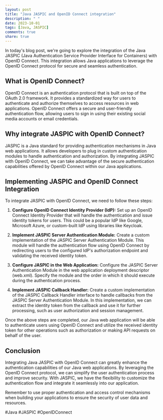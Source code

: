 ```yaml
---
layout: post
title: "Java JASPIC and OpenID Connect integration"
description: " "
date: 2023-10-01
tags: [Java, JASPIC]
comments: true
share: true
---
```


In today's blog post, we're going to explore the integration of the Java JASPIC (Java Authentication Service Provider Interface for Containers) with OpenID Connect. This integration allows Java applications to leverage the OpenID Connect protocol for secure and seamless authentication.

## What is OpenID Connect?

OpenID Connect is an authentication protocol that is built on top of the OAuth 2.0 framework. It provides a standardized way for users to authenticate and authorize themselves to access resources in web applications. OpenID Connect offers a secure and user-friendly authentication flow, allowing users to sign in using their existing social media accounts or email credentials.

## Why integrate JASPIC with OpenID Connect?

JASPIC is a Java standard for providing authentication mechanisms in Java web applications. It allows developers to plug in custom authentication modules to handle authentication and authorization. By integrating JASPIC with OpenID Connect, we can take advantage of the secure authentication capabilities offered by OpenID Connect within our Java applications.

## Implementing JASPIC and OpenID Connect Integration

To integrate JASPIC with OpenID Connect, we need to follow these steps:

1. **Configure OpenID Connect Identity Provider (IdP):** Set up an OpenID Connect Identity Provider that will handle the authentication and issue identity tokens for users. This could be a popular IdP like Google, Microsoft Azure, or custom-built IdP using libraries like Keycloak.

2. **Implement JASPIC Server Authentication Module:** Create a custom implementation of the JASPIC Server Authentication Module. This module will handle the authentication flow using OpenID Connect by redirecting users to the configured IdP's authorization endpoint and validating the received identity token.

3. **Configure JASPIC in the Web Application:** Configure the JASPIC Server Authentication Module in the web application deployment descriptor (web.xml). Specify the module and the order in which it should execute during the authentication process.

4. **Implement JASPIC Callback Handler:** Create a custom implementation of the JASPIC Callback Handler interface to handle callbacks from the JASPIC Server Authentication Module. In this implementation, we can extract the identity token from the callback and use it for further processing, such as user authorization and session management.

Once the above steps are completed, our Java web application will be able to authenticate users using OpenID Connect and utilize the received identity token for other operations such as authorization or making API requests on behalf of the user.

## Conclusion

Integrating Java JASPIC with OpenID Connect can greatly enhance the authentication capabilities of our Java web applications. By leveraging the OpenID Connect protocol, we can simplify the user authentication process and improve security. With JASPIC, we have the flexibility to customize the authentication flow and integrate it seamlessly into our application.

Remember to use proper authentication and access control mechanisms when building your applications to ensure the security of user data and resources.

#Java #JASPIC #OpenIDConnect